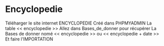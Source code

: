 # Encyclopedie
Téléharger le site internet ENCYCLOPEDIE
Créé dans PHPMYADMIN La table << encyclopedie >>
Allez dans Bases_de_donner pour récupérer La Bases de donner nomé << encyclopedie >> ou << encyclopedie + date >>
Et faire l'IMPORTATION 